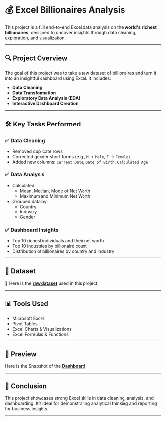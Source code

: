 # 💰 Excel Billionaires Analysis

This project is a full end-to-end Excel data analysis on the **world's richest billionaires**, designed to uncover insights through data cleaning, exploration, and visualization.

---

## 🔍 Project Overview

The goal of this project was to take a raw dataset of billionaires and turn it into an insightful dashboard using Excel. It includes:

- **Data Cleaning**
- **Data Transformation**
- **Exploratory Data Analysis (EDA)**
- **Interactive Dashboard Creation**

---

## 🛠️ Key Tasks Performed

### ✅ Data Cleaning

- Removed duplicate rows
- Corrected gender short forms (e.g., `M` → `Male`, `F` → `Female`)
- Added new columns: `Current Date`, `Date of Birth`, `Calculated Age`

### ✅ Data Analysis

- Calculated:
  - Mean, Median, Mode of Net Worth
  - Maximum and Minimum Net Worth
- Grouped data by:
  - Country
  - Industry
  - Gender

### ✅ Dashboard Insights

- Top 10 richest individuals and their net worth
- Top 10 industries by billionaire count
- Distribution of billionaires by country and industry

---

## 📁 Dataset

📌 Here is the [**raw dataset**](https://github.com/SrijanSwaroop/excel-billionaires-analysis/blob/main/Billionaires%20excel%20project.xlsx) used in this project.  

---

## 📊 Tools Used

- Microsoft Excel
- Pivot Tables
- Excel Charts & Visualizations
- Excel Formulas & Functions

---

## 📸 Preview

Here is the Snapshot of the [**Dashboard**](https://github.com/SrijanSwaroop/excel-billionaires-analysis/blob/main/Excel%20Dashboard.png)

---

## 📌 Conclusion

This project showcases strong Excel skills in data cleaning, analysis, and dashboarding. It’s ideal for demonstrating analytical thinking and reporting for business insights.

---


